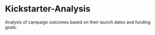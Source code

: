 # Kickstarter-Analysis
Analysis of campaign outcomes based on their launch dates and funding goals.
